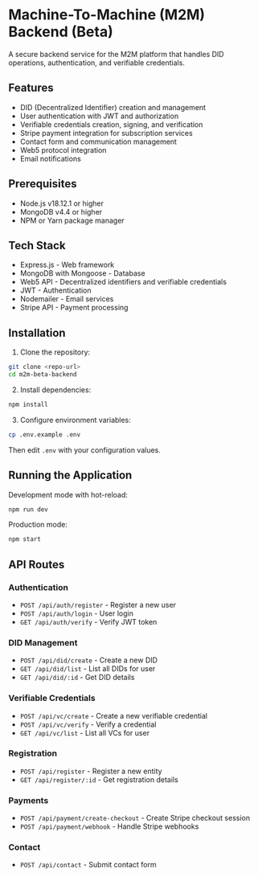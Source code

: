 # Machine-To-Machine (M2M) Backend (Beta)

A secure backend service for the M2M platform that handles DID operations, authentication, and verifiable credentials.

## Features

- DID (Decentralized Identifier) creation and management
- User authentication with JWT and authorization
- Verifiable credentials creation, signing, and verification
- Stripe payment integration for subscription services
- Contact form and communication management
- Web5 protocol integration
- Email notifications

## Prerequisites

- Node.js v18.12.1 or higher
- MongoDB v4.4 or higher
- NPM or Yarn package manager

## Tech Stack

- Express.js - Web framework
- MongoDB with Mongoose - Database
- Web5 API - Decentralized identifiers and verifiable credentials
- JWT - Authentication
- Nodemailer - Email services
- Stripe API - Payment processing

## Installation

1. Clone the repository:
```bash
git clone <repo-url>
cd m2m-beta-backend
```

2. Install dependencies:
```bash
npm install
```

3. Configure environment variables:
```bash
cp .env.example .env
```
Then edit `.env` with your configuration values.

## Running the Application

Development mode with hot-reload:
```bash
npm run dev
```

Production mode:
```bash
npm start
```

## API Routes

### Authentication
- `POST /api/auth/register` - Register a new user
- `POST /api/auth/login` - User login
- `GET /api/auth/verify` - Verify JWT token

### DID Management
- `POST /api/did/create` - Create a new DID
- `GET /api/did/list` - List all DIDs for user
- `GET /api/did/:id` - Get DID details

### Verifiable Credentials
- `POST /api/vc/create` - Create a new verifiable credential
- `POST /api/vc/verify` - Verify a credential
- `GET /api/vc/list` - List all VCs for user

### Registration
- `POST /api/register` - Register a new entity
- `GET /api/register/:id` - Get registration details

### Payments
- `POST /api/payment/create-checkout` - Create Stripe checkout session
- `POST /api/payment/webhook` - Handle Stripe webhooks

### Contact
- `POST /api/contact` - Submit contact form
